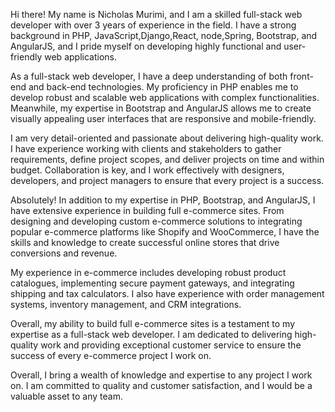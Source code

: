 Hi there! My name is Nicholas Murimi, and I am a skilled full-stack web developer with over 3 years of experience in the field. I have a strong background in PHP, JavaScript,Django,React, node,Spring, Bootstrap, and AngularJS, and I pride myself on developing highly functional and user-friendly web applications.

As a full-stack web developer, I have a deep understanding of both front-end and back-end technologies. My proficiency in PHP enables me to develop robust and scalable web applications with complex functionalities. Meanwhile, my expertise in Bootstrap and AngularJS allows me to create visually appealing user interfaces that are responsive and mobile-friendly.

I am very detail-oriented and passionate about delivering high-quality work. I have experience working with clients and stakeholders to gather requirements, define project scopes, and deliver projects on time and within budget. Collaboration is key, and I work effectively with designers, developers, and project managers to ensure that every project is a success.

Absolutely! In addition to my expertise in PHP, Bootstrap, and AngularJS, I have extensive experience in building full e-commerce sites. From designing and developing custom e-commerce solutions to integrating popular e-commerce platforms like Shopify and WooCommerce, I have the skills and knowledge to create successful online stores that drive conversions and revenue.

My experience in e-commerce includes developing robust product catalogues, implementing secure payment gateways, and integrating shipping and tax calculators. I also have experience with order management systems, inventory management, and CRM integrations.

Overall, my ability to build full e-commerce sites is a testament to my expertise as a full-stack web developer. I am dedicated to delivering high-quality work and providing exceptional customer service to ensure the success of every e-commerce project I work on.

Overall, I bring a wealth of knowledge and expertise to any project I work on. I am committed to quality and customer satisfaction, and I would be a valuable asset to any team.
